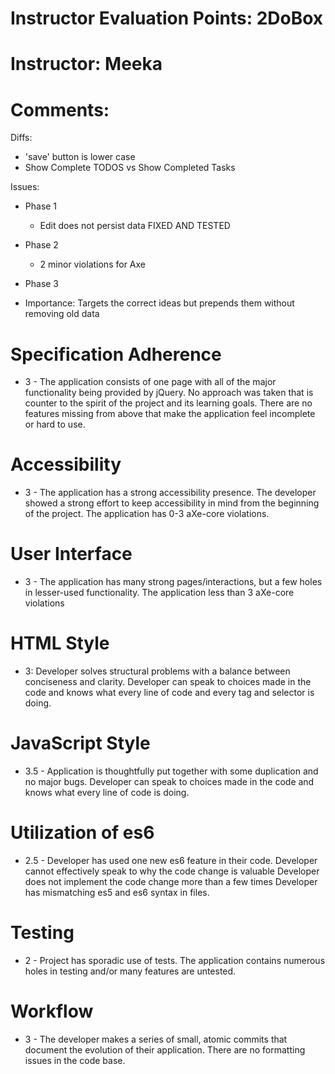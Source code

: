 # Instructor Evaluation Points: 2DoBox
# Instructor: Meeka
# Comments:

Diffs:

- 'save' button is lower case
- Show Complete TODOS vs Show Completed Tasks

Issues:

- Phase 1
  - Edit does not persist data FIXED AND TESTED

- Phase 2
  - 2 minor violations for Axe

- Phase 3
- Importance: Targets the correct ideas but prepends them without removing old data

# Specification Adherence

* 3 - The application consists of one page with all of the major functionality being provided by jQuery. No approach was taken that is counter to the spirit of the project and its learning goals. There are no features missing from above that make the application feel incomplete or hard to use.

# Accessibility

* 3 - The application has a strong accessibility presence. The developer showed a strong effort to keep accessibility in mind from the beginning of the project. The application has 0-3 aXe-core violations.

# User Interface

* 3 - The application has many strong pages/interactions, but a few holes in lesser-used functionality. The application less than 3 aXe-core violations

# HTML Style

* 3: Developer solves structural problems with a balance between conciseness and clarity. Developer can speak to choices made in the code and knows what every line of code and every tag and selector is doing.

# JavaScript Style

* 3.5 - Application is thoughtfully put together with some duplication and no major bugs. Developer can speak to choices made in the code and knows what every line of code is doing.

# Utilization of es6

* 2.5 - Developer has used one new es6 feature in their code. Developer cannot effectively speak to why the code change is valuable	 	Developer does not implement the code change more than a few times	 	Developer has mismatching es5 and es6 syntax in files.

# Testing

* 2 - Project has sporadic use of tests. The application contains numerous holes in testing and/or many features are untested.

# Workflow

* 3 - The developer makes a series of small, atomic commits that document the evolution of their application. There are no formatting issues in the code base.


